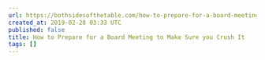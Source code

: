 ```yaml
---
url: https://bothsidesofthetable.com/how-to-prepare-for-a-board-meeting-to-make-sure-you-crush-it-b52b8ce61636?source=rss----97f98e5df342---4
created_at: 2019-02-28 03:33 UTC
published: false
title: How to Prepare for a Board Meeting to Make Sure you Crush It
tags: []
---
```



